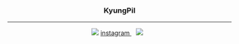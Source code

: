 <div align="center">
  
  
  ### KyungPil 
  
  ---
  
  <a href="https://github.com/kung132"><img src="https://hits.seeyoufarm.com/api/count/incr/badge.svg?url=https%3A%2F%2Fgithub.com%2Fseondal&count_bg=%23000000&title_bg=%23000000&icon=github.svg&icon_color=%23E7E7E7&title=GitHub&edge_flat=false)"/></a> 
  <a href="https://www.instagram.com/nohh_h/"> instagram
    <img 
        src="http://img.shields.io/badge/-222222?style=flat&logo=Instagram&link=https://www.instagram.com/nohh_h/"
        style="height : auto; margin-left : 10px; margin-right : 10px;"/>
</a>
  <br>
 
</div>
